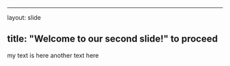 ---
layout: slide

title: "Welcome to our second slide!"
to proceed
--

my text is here
another text here

